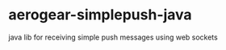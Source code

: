 aerogear-simplepush-java
========================

java lib for receiving simple push messages using web sockets
